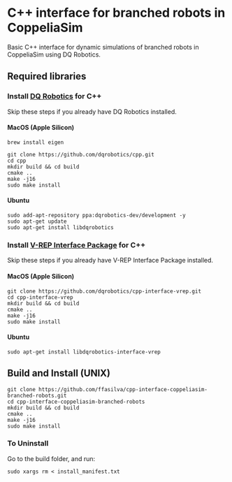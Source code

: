 # C++ interface for branched robots in CoppeliaSim

Basic C++ interface for dynamic simulations of branched robots in CoppeliaSim using DQ Robotics.

## Required libraries

### Install [DQ Robotics](https://github.com/dqrobotics/cpp) for C++ 

Skip these steps if you already have DQ Robotics installed.

#### MacOS (Apple Silicon)

```shell
brew install eigen
```

```shell
git clone https://github.com/dqrobotics/cpp.git
cd cpp
mkdir build && cd build
cmake ..
make -j16
sudo make install
```

#### Ubuntu 

```shell
sudo add-apt-repository ppa:dqrobotics-dev/development -y
sudo apt-get update
sudo apt-get install libdqrobotics
```

### Install [V-REP Interface Package](https://github.com/dqrobotics/cpp-interface-vrep.git) for C++ 

Skip these steps if you already have V-REP Interface Package installed.

#### MacOS (Apple Silicon)

```shell
git clone https://github.com/dqrobotics/cpp-interface-vrep.git
cd cpp-interface-vrep
mkdir build && cd build
cmake ..
make -j16
sudo make install
```

#### Ubuntu 

```shell
sudo apt-get install libdqrobotics-interface-vrep
```

## Build and Install (UNIX)

```shell
git clone https://github.com/ffasilva/cpp-interface-coppeliasim-branched-robots.git
cd cpp-interface-coppeliasim-branched-robots
mkdir build && cd build
cmake ..
make -j16
sudo make install
```

### To Uninstall 

Go to the build folder, and run:

```shell
sudo xargs rm < install_manifest.txt
```
